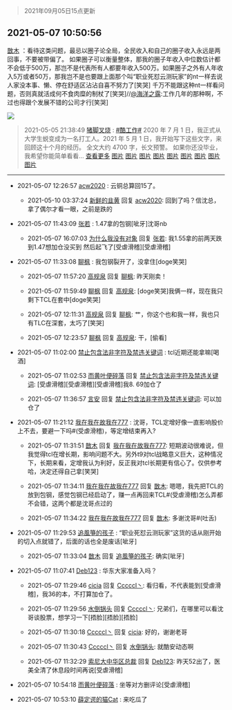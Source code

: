 > 2021年09月05日15点更新
<link rel="stylesheet" href="https://cdn.jsdelivr.net/gh/taotie6/sampleJSON@main/css/photo_show.css">


 ## 2021-05-07 10:50:56 

 [㪚木](https://www.coolapk.com/feed/26813743?shareKey=YWU3YzhhYmU4Mjc0NjEzMTc3ZTU~) ：看待这类问题，最忌以圈子论全局，全民收入和自己的圈子收入永远是两回事，不要被带偏了。
如果圈子可以衡量整体，那我的圈子年收入中位数估计都不会低于500万，那岂不是代表所有人都要年收入500万。如果圈子之外有人年收入5万或者50万<!--break-->，那我岂不是也要跟上面那个叫“职业死怼云测玩家”的nt一样去说人家没本事、懒、停在舒适区沾沾自喜不努力了[笑哭]
千万不能跟这种nt一样看问题，否则真就活成何不食肉糜的制杖了[笑哭]//<a class="feed-link-uname" href="/u/海洋之露">@海洋之露</a>:工作几年的那种啊，不过也得跟个发展不错的公司才行[笑哭] 

<div class="album">
<img class="img-item" src="http://image.coolapk.com/feed/2020/0606/14/1081091_39c516f3_5623_1393@320x180.gif" />
</div>

> 2021-05-05 21:38:49 
> [猪脚叉烧](https://www.coolapk.com/feed/26782817?shareKey=M2E3NWExZjE4M2RhNjEzMTc3ZTU~) : <a class="feed-link-tag" href="/t/酷工作?type=12">#酷工作#</a>         2020 年 7 月 1 日，我正式从大学生蜕变成为一名打工人。2021 年 5 月 1 日，我开始写下这些文字，来回顾这十个月的经历。         全文大约 4700 字，长文预警。        如果你还没毕业，我希望你能简单看看... <a href="">查看更多</a> 
[图片](http://image.coolapk.com/feed/2021/0505/21/1136343_406a6f7f_1905_267@450x253.png)
[图片](http://image.coolapk.com/feed/2021/0505/21/1136343_ad542d7c_1905_2673@1174x273.png)
[图片](http://image.coolapk.com/feed/2021/0505/21/1136343_4f4a7792_1905_2675@944x236.png)
[图片](http://image.coolapk.com/feed/2021/0505/21/1136343_938ec05b_1905_2677@2351x872.png)
[图片](http://image.coolapk.com/feed/2021/0505/21/1136343_f5f2af6c_1905_2679@3840x2160.jpeg)
[图片](http://image.coolapk.com/feed/2021/0505/21/1136343_5e7e08e6_1905_268@4450x1862.jpeg)
[图片](http://image.coolapk.com/feed/2021/0505/21/1136343_d2e58f94_1905_2682@3324x2494.jpeg)
[图片](http://image.coolapk.com/feed/2021/0505/21/1136343_7d2ce91f_1905_2684@3324x2493.jpeg)
[图片](http://image.coolapk.com/feed/2021/0505/21/1136343_b777d759_1905_2686@3796x2183.jpeg)

 ------- 

- 2021-05-07 12:26:57 [acw2020](uid=6251124) : 云铜总算回15了。 

    - 2021-05-10 03:37:24 [新鲜的韭黄](uid=4662100) 回复 [acw2020](uid=6251124): 回到了吗？信沈总，拿了偶尔才看一眼，之前是跌的 

- 2021-05-07 11:43:09 [张若](uid=996034) : 1.47拿的包钢[呲牙]沈哥nb 

    - 2021-05-07 16:07:03 [为什么我没有对象](uid=2236988) 回复 [张若](uid=996034): 我1.55拿的前两天跌到1.47想加仓没买到 然后起飞了[受虐滑稽][受虐滑稽] 

- 2021-05-07 11:33:08 [聊枫](uid=2408757) : 我包钢裂开了，没拿住[doge笑哭] 

    - 2021-05-07 11:57:20 [高规泉](uid=1123484) 回复 [聊枫](uid=2408757): 昨天刚卖！ 

    - 2021-05-07 11:59:49 [聊枫](uid=2408757) 回复 [高规泉](uid=1123484): [doge笑哭]我俩一样，现在我只剩下TCL在套中[doge笑哭] 

    - 2021-05-07 12:11:31 [高规泉](uid=1123484) 回复 [聊枫](uid=2408757): 艹，你这个也和我一样，我也只有TLC在深套，太巧了[笑哭] 

    - 2021-05-07 12:23:57 [聊枫](uid=2408757) 回复 [高规泉](uid=1123484): 干，[偷看] 

- 2021-05-07 11:02:00 [禁止包含法非字符及禁违关键词](uid=568901) : tcl近期还能拿嘛[喝酒] 

    - 2021-05-07 11:02:53 [而黄叶便碎落](uid=2845514) 回复 [禁止包含法非字符及禁违关键词](uid=568901): [受虐滑稽][受虐滑稽][受虐滑稽]我8. 69加仓了 

    - 2021-05-07 11:36:57 [言安](uid=2043658) 回复 [禁止包含法非字符及禁违关键词](uid=568901): 可以加仓了 

- 2021-05-07 11:21:12 [我在我在故我在777](uid=2728082) : 沈哥，TCL定增好像一直影响股价上不去，要避一下吗#(受虐滑稽)，等定增结束再入? 

    - 2021-05-07 11:31:51 [㪚木](uid=1081091) 回复 [我在我在故我在777](uid=2728082): 短期波动很难说，但我觉得tcl在增长期，影响问题不大。另外t9对tcl战略意义巨大，这种情况下，长期来看，定增我认为利好，反正我对tcl长期更有信心了。仅供参考哈，决定还得自己拿[笑哭] 

    - 2021-05-07 11:34:11 [我在我在故我在777](uid=2728082) 回复 [㪚木](uid=1081091): 嗯嗯，我先把TCL的放到包钢，感觉包钢已经启动了，赚一点再回来TCL#(受虐滑稽)怎么弄都不会错，这两个都是沈哥点过的 

    - 2021-05-07 11:34:22 [我在我在故我在777](uid=2728082) 回复 [㪚木](uid=1081091): 多谢沈哥#(吐舌) 

- 2021-05-07 11:29:53 [追風箏的孩子](uid=783549) : “职业死怼云测玩家”这货的话从刚开始的切入点就错了，后面的话也全是废话[呲牙] 

    - 2021-05-07 11:33:04 [㪚木](uid=1081091) 回复 [追風箏的孩子](uid=783549): 确实[呲牙] 

- 2021-05-07 11:07:41 [Deb123](uid=1182982) : 华东大家准备入吗？ 

    - 2021-05-07 11:29:46 [cicia](uid=6177749) 回复 [Cccccl丶](uid=7508619): 看归看，不代表能到[受虐滑稽]，我36的本，不打算加仓了。 

    - 2021-05-07 11:29:56 [水倒锅头](uid=1058189) 回复 [Cccccl丶](uid=7508619): 兄弟们，在哪里可以看沈哥谈股票，想学习一下[捂脸][捂脸][捂脸] 

    - 2021-05-07 11:30:18 [Cccccl丶](uid=7508619) 回复 [cicia](uid=6177749): 好的，谢谢老哥 

    - 2021-05-07 11:30:43 [Cccccl丶](uid=7508619) 回复 [水倒锅头](uid=1058189): 就酷安动态啊 

    - 2021-05-07 11:32:29 [索尼大中华区总裁](uid=1064522) 回复 [Deb123](uid=1182982): 昨天52出了，医美全清了休息段时间再说[受虐滑稽] 

- 2021-05-07 10:54:18 [而黄叶便碎落](uid=2845514) : 坐等对方删评论[受虐滑稽] 

- 2021-05-07 10:53:10 [薛定谔的猫Cat](uid=2293199) : 来吃瓜了 

